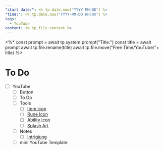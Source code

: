 ```yaml
---
"start date:": <% tp.date.now("YYYY-MM-DD") %>
"time:": <% tp.date.now("YYYY-MM-DD HH:mm") %>
tags:
  - YouTube
content: <% tp.file.content %>
---
```


<%*
const prompt = await tp.system.prompt("Title:")
const title = await prompt
await tp.file.rename(title)
await tp.file.move("Free Time/YouTube/"+ title)
%>

# To Do

- [ ] YouTube
	- [ ] Button
	- [ ] To Do
	- [ ] Tools
		- [ ] [Item icon](https://leagueofitems.com/items/3124)
		- [ ] [Rune Icon](https://leagueofitems.com/runes/8229)
		- [ ] [Ability Icon](https://leagueoflegends.fandom.com/wiki/Viego/LoR)
		- [ ] [Splash Art](https://leagueoflegends.fandom.com/wiki/League_of_Legends_Wiki)
	- [ ] Notes
		- [ ] [Intrigiung](https://www.iconarchive.com/show/league-of-legends-gold-border-icons-by-fazie69/Twitch-icon.html)
	- [ ] mini YouTube Template
